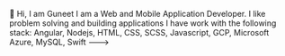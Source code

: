  👋 Hi, I am Guneet
I am a Web and Mobile Application Developer.
I like problem solving and building applications
I have work with the following stack: Angular, Nodejs, HTML, CSS, SCSS, Javascript, GCP, Microsoft Azure, MySQL, Swift
--->

